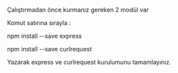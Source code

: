 Çalıştırmadan önce kurmanız gereken 2 modül var

Komut satırına sırayla :

npm install --save express

npm install --save curlrequest

Yazarak express ve curlrequest kurulumunu tamamlayınız.
